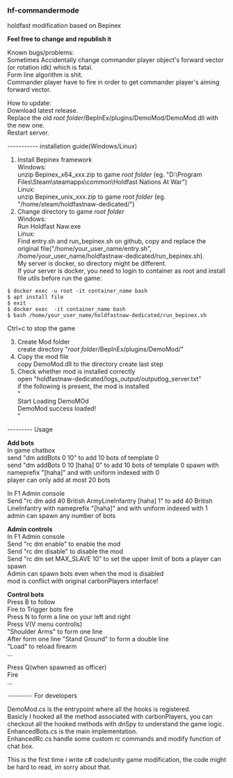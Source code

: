### hf-commandermode
holdfast modification based on Bepinex

**Feel free to change and republish it**  

Known bugs/problems:  
  Sometimes Accidentally change commander player object's forward vector (or rotation idk) which is fatal.   
  Form line algorithm is shit.  
  Commander player have to fire in order to get commander player's aiming forward vector. 
  
How to update:  
  Download latest release.  
  Replace the old *root folder*/BepInEx/plugins/DemoMod/DemoMod.dll with the new one.  
  Restart server.  
  
----------- installation guide(Windows/Linux)

1. Install Bepinex framework  
Windows:  
unzip Bepinex_x64_xxx.zip to game *root folder* (eg. "D:\Program Files\Steam\steamapps\common\Holdfast Nations At War\")  
Linux:  
unzip Bepinex_unix_xxx.zip to game *root folder* (eg. "/home/steam/holdfastnaw-dedicated/")  
2. Change directory to game *root folder*  
Windows:  
Run Holdfast Naw.exe  
Linux:  
Find entry.sh and run_bepinex.sh on github, copy and replace the original file("/home/your_user_name/entry.sh", /home/your_user_name/holdfastnaw-dedicated/run_bepinex.sh).  
My server is docker, so directory might be  different.  
If your server is docker, you need to login to container as root and  install file utils before run the game:  
```
$ docker exec -u root -it container_name bash   
$ apt install file  
$ exit  
$ docker exec  -it container_name bash  
$ bash /home/your_user_name/holdfastnaw-dedicated/run_bepinex.sh  
```
Ctrl+c to stop the game   

3. Create Mod folder  
create directory "*root folder*/BepInEx/plugins/DemoMod/"  
4. Copy the mod file  
copy DemoMod.dll to the directory create last step  
5. Check whether mod is installed correctly  
open "holdfastnaw-dedicated/logs_output/outputlog_server.txt"  
if the following is present, the mod is installed  
"  
Start Loading DemoMOd  
DemoMod success loaded!  
"  

--------- Usage

**Add bots**  
In game chatbox  
send "dm addBots 0 10" to add 10 bots of template 0  
send "dm addBots 0 10 [haha] 0" to add 10 bots of template 0 spawn with nameprefix  "[haha]" and with uniform indexed with 0  
player can only add at most 20 bots  
  
In F1 Admin console  
Send "rc dm add 40 British ArmyLineInfantry [haha] 1" to add 40 British LineInfantry with nameprefix  "[haha]" and with uniform indexed with 1  
admin can spawn any number of bots  

**Admin controls**  
In F1 Admin console  
Send "rc dm enable" to enable the mod  
Send "rc dm disable" to disable the mod  
Send "rc dm set MAX_SLAVE 10" to set the upper limit of bots a player can spawn  
Admin can spawn bots even when the mod is disabled  
mod is conflict with original carbonPlayers interface!  

**Control bots**  
Press B to follow  
Fire to Trigger bots fire  
Press N to form a line on your left and right  
Press V(V menu controlls)  
"Shoulder Arms" to form one line  
After form one line "Stand Ground" to form a double line  
"Load" to reload firearm  
...  
  
Press Q(when spawned as officer)  
Fire  
...  
  
--------- For developers    
  
DemoMod.cs is the entrypoint where all the hooks is registered.  
Basicly I hooked all the method associated with carbonPlayers, you can checkout all the hooked methods with dnSpy to understand the game logic.  
EnhancedBots.cs is the main implementation.  
EnhancedRc.cs handle some custom rc commands and modify function of chat box.   
  
This is the first time i write c# code/unity game modification, the code might be hard to read, im sorry about that.  
